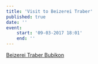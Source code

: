 ```yaml
---
title: 'Visit to Beizerei Traber'
published: true
date: ''
event:
    start: '09-03-2017 18:01'
    end: ''
---
```


[Beizerei Traber Bubikon](http://www.traber-bubikon.ch/home.htm)

